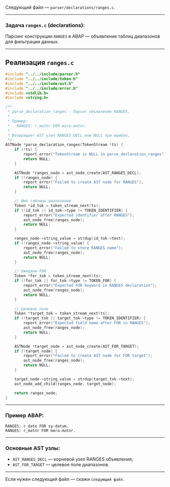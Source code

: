 Следующий файл — `parser/declarations/ranges.c`.

---

### Задача `ranges.c` (declarations):

Парсинг конструкции `RANGES` в ABAP — объявление таблиц диапазонов для фильтрации данных.

---

## Реализация `ranges.c`

```c
#include "../../include/parser.h"
#include "../../include/token.h"
#include "../../include/ast.h"
#include "../../include/error.h"
#include <stdlib.h>
#include <string.h>

/**
 * parse_declaration_ranges - Парсит объявление RANGES.
 *
 * Пример:
 *   RANGES: r_matnr FOR mara-matnr.
 *
 * Возвращает AST узел RANGES_DECL или NULL при ошибке.
 */
ASTNode *parse_declaration_ranges(TokenStream *ts) {
    if (!ts) {
        report_error("TokenStream is NULL in parse_declaration_ranges");
        return NULL;
    }

    ASTNode *ranges_node = ast_node_create(AST_RANGES_DECL);
    if (!ranges_node) {
        report_error("Failed to create AST node for RANGES");
        return NULL;
    }

    // Имя таблицы диапазонов
    Token *id_tok = token_stream_next(ts);
    if (!id_tok || id_tok->type != TOKEN_IDENTIFIER) {
        report_error("Expected identifier after RANGES");
        ast_node_free(ranges_node);
        return NULL;
    }

    ranges_node->string_value = strdup(id_tok->text);
    if (!ranges_node->string_value) {
        report_error("Failed to store RANGES name");
        ast_node_free(ranges_node);
        return NULL;
    }

    // Ожидаем FOR
    Token *for_tok = token_stream_next(ts);
    if (!for_tok || for_tok->type != TOKEN_FOR) {
        report_error("Expected FOR keyword in RANGES declaration");
        ast_node_free(ranges_node);
        return NULL;
    }

    // Целевое поле
    Token *target_tok = token_stream_next(ts);
    if (!target_tok || target_tok->type != TOKEN_IDENTIFIER) {
        report_error("Expected field name after FOR in RANGES");
        ast_node_free(ranges_node);
        return NULL;
    }

    ASTNode *target_node = ast_node_create(AST_FOR_TARGET);
    if (!target_node) {
        report_error("Failed to create AST node for FOR target");
        ast_node_free(ranges_node);
        return NULL;
    }

    target_node->string_value = strdup(target_tok->text);
    ast_node_add_child(ranges_node, target_node);

    return ranges_node;
}
```

---

### Пример ABAP:

```abap
RANGES: r_date FOR sy-datum.
RANGES: r_matnr FOR mara-matnr.
```

---

### Основные AST узлы:

* `AST_RANGES_DECL` — корневой узел RANGES объявления;
* `AST_FOR_TARGET` — целевое поле диапазонов.

---

Если нужен следующий файл — скажи `следующий файл`.
